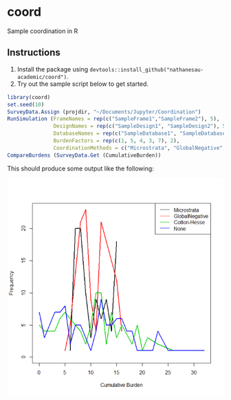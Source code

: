 # coord
Sample coordination in R

## Instructions

1. Install the package using ``devtools::install_github("nathanesau-academic/coord")``.
2. Try out the sample script below to get started.

```R
library(coord)
set.seed(10)
SurveyData.Assign (projdir, "~/Documents/Jupyter/Coordination")
RunSimulation (FrameNames = rep(c("SampleFrame1","SampleFrame2"), 5),
               DesignNames = rep(c("SampleDesign1", "SampleDesign2"), 5),
               DatabaseNames = rep(c("SampleDatabase1", "SampleDatabase2"), 5),
               BurdenFactors = rep(c(1, 5, 4, 3, 7), 2),
               CoordinationMethods = c("Microstrata", "GlobalNegative", "Cotton-Hesse", "None"))
CompareBurdens (SurveyData.Get (CumulativeBurden))
```

This should produce some output like the following:

![output](https://raw.githubusercontent.com/nathanesau-academic/coord/master/sample_output.png)
